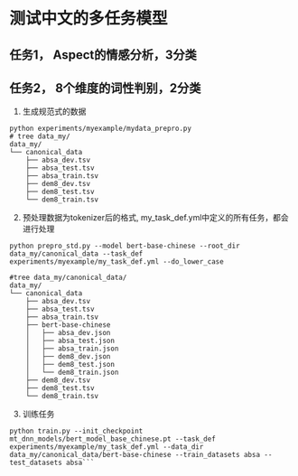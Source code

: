 # 测试中文的多任务模型
## 任务1， Aspect的情感分析，3分类
## 任务2， 8个维度的词性判别，2分类

1. 生成规范式的数据
```buildoutcfg
python experiments/myexample/mydata_prepro.py
# tree data_my/
data_my/
└── canonical_data
    ├── absa_dev.tsv
    ├── absa_test.tsv
    ├── absa_train.tsv
    ├── dem8_dev.tsv
    ├── dem8_test.tsv
    └── dem8_train.tsv
```
2. 预处理数据为tokenizer后的格式, my_task_def.yml中定义的所有任务，都会进行处理
```buildoutcfg
python prepro_std.py --model bert-base-chinese --root_dir data_my/canonical_data --task_def experiments/myexample/my_task_def.yml --do_lower_case

#tree data_my/canonical_data/
data_my/
└── canonical_data
    ├── absa_dev.tsv
    ├── absa_test.tsv
    ├── absa_train.tsv
    ├── bert-base-chinese
    │   ├── absa_dev.json
    │   ├── absa_test.json
    │   ├── absa_train.json
    │   ├── dem8_dev.json
    │   ├── dem8_test.json
    │   └── dem8_train.json
    ├── dem8_dev.tsv
    ├── dem8_test.tsv
    └── dem8_train.tsv
```
3. 训练任务
```buildoutcfg
python train.py --init_checkpoint mt_dnn_models/bert_model_base_chinese.pt --task_def experiments/myexample/my_task_def.yml --data_dir data_my/canonical_data/bert-base-chinese --train_datasets absa --test_datasets absa```
```